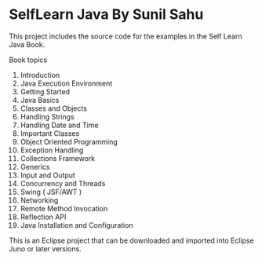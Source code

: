 SelfLearn Java By Sunil Sahu
=============================
This project includes the source code for the examples in the Self Learn Java Book.

Book topics 

1.	Introduction 
2.	Java Execution Environment 
3.	Getting Started 
4.	Java Basics 
5.	Classes and Objects
6.	Handling Strings 
7.	Handling Date and Time
8.	Important Classes
9.	Object Oriented Programming 
10.	Exception Handling
11. Collections Framework
12. Generics
13.	Input and Output 
14.	Concurrency and Threads 
15.	Swing ( JSF/AWT )
16.	Networking
17.	Remote Method Invocation
18.	Reflection API
19.	Java Installation and Configuration 

This is an Eclipse project that can be downloaded and imported into Eclipse Juno or later versions.
